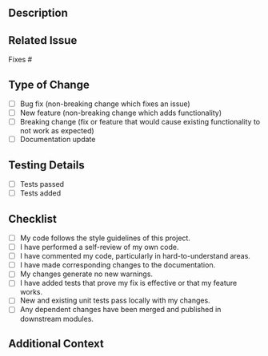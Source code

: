 ## Description

<!-- Please include a summary of the changes and the related issue. -->

## Related Issue

<!-- Link the issue related to this pull request, or specify that there is no related issue. -->

Fixes # <!-- If there is an issue that this PR resolves, include "Fixes #<issue_number>". Otherwise, delete this line. -->

## Type of Change

<!-- Please delete options that are not relevant. -->

- [ ] Bug fix (non-breaking change which fixes an issue)
- [ ] New feature (non-breaking change which adds functionality)
- [ ] Breaking change (fix or feature that would cause existing functionality to not work as expected)
- [ ] Documentation update

## Testing Details

<!-- Explain how the changes were tested and provide any relevant results. Include details about any edge cases, different environments tested, etc. -->

- [ ] Tests passed
- [ ] Tests added

## Checklist

<!-- Check all items that apply, add any missing items. -->

- [ ] My code follows the style guidelines of this project.
- [ ] I have performed a self-review of my own code.
- [ ] I have commented my code, particularly in hard-to-understand areas.
- [ ] I have made corresponding changes to the documentation.
- [ ] My changes generate no new warnings.
- [ ] I have added tests that prove my fix is effective or that my feature works.
- [ ] New and existing unit tests pass locally with my changes.
- [ ] Any dependent changes have been merged and published in downstream modules.

## Additional Context

<!-- Add any other context or screenshots about the pull request here. -->

